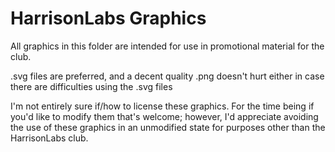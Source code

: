 # HarrisonLabs Graphics
All graphics in this folder are intended for use in promotional material for the club. 

.svg files are preferred, and a decent quality .png doesn't hurt either in case there are difficulties using the .svg files

I'm not entirely sure if/how to license these graphics. For the time being if you'd like to modify them that's welcome; however, I'd appreciate
avoiding the use of these graphics in an unmodified state for purposes other than the HarrisonLabs club.